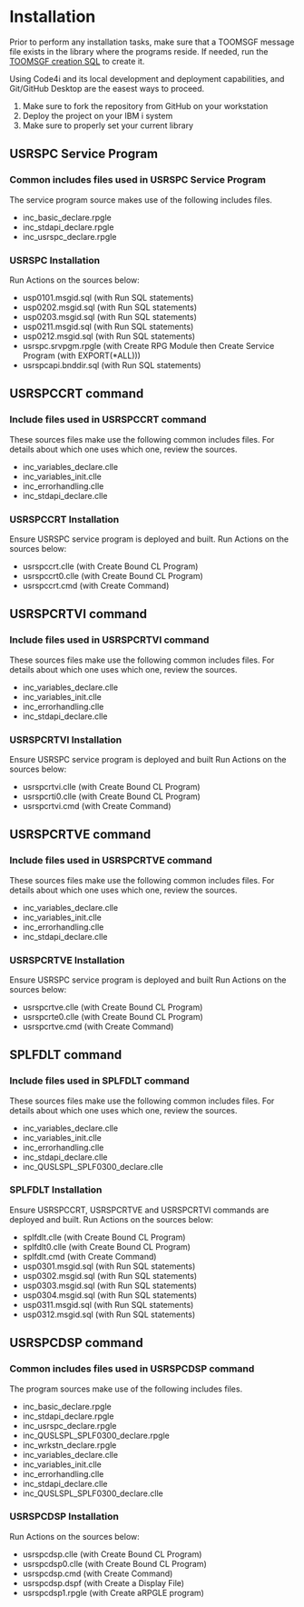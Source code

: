 # Installation

Prior to perform any installation tasks, make sure that a TOOMSGF message file exists in the library where the programs reside. If needed, run the [TOOMSGF creation SQL](../toomsgf.msgf.sql) to create it.

Using Code4i and its local development and deployment capabilities, and Git/GitHub Desktop are the easest ways to proceed.

1. Make sure to fork the repository from GitHub on your workstation
2. Deploy the project on your IBM i system
3. Make sure to properly set your current library

## USRSPC Service Program

### Common includes files used in USRSPC Service Program

The service program source makes use of the following includes files.

- inc_basic_declare.rpgle
- inc_stdapi_declare.rpgle
- inc_usrspc_declare.rpgle

### USRSPC Installation

Run Actions on the sources below:

- usp0101.msgid.sql (with Run SQL statements)
- usp0202.msgid.sql (with Run SQL statements)
- usp0203.msgid.sql (with Run SQL statements)
- usp0211.msgid.sql (with Run SQL statements)
- usp0212.msgid.sql (with Run SQL statements)
- usrspc.srvpgm.rpgle (with Create RPG Module then Create Service Program (with EXPORT(*ALL)))
- usrspcapi.bnddir.sql (with Run SQL statements)

## USRSPCCRT command

### Include files used in USRSPCCRT command

These sources files make use the following common includes files. For details about which one uses which one, review the sources.

- inc_variables_declare.clle
- inc_variables_init.clle
- inc_errorhandling.clle
- inc_stdapi_declare.clle

### USRSPCCRT Installation

Ensure USRSPC service program is deployed and built.
Run Actions on the sources below:

- usrspccrt.clle (with Create Bound CL Program)
- usrspccrt0.clle (with Create Bound CL Program)
- usrspccrt.cmd (with Create Command)

## USRSPCRTVI command

### Include files used in USRSPCRTVI command

These sources files make use the following common includes files. For details about which one uses which one, review the sources.

- inc_variables_declare.clle
- inc_variables_init.clle
- inc_errorhandling.clle
- inc_stdapi_declare.clle

### USRSPCRTVI Installation

Ensure USRSPC service program is deployed and built
Run Actions on the sources below:

- usrspcrtvi.clle (with Create Bound CL Program)
- usrspcrti0.clle (with Create Bound CL Program)
- usrspcrtvi.cmd (with Create Command)

## USRSPCRTVE command

### Include files used in USRSPCRTVE command

These sources files make use the following common includes files. For details about which one uses which one, review the sources.

- inc_variables_declare.clle
- inc_variables_init.clle
- inc_errorhandling.clle
- inc_stdapi_declare.clle

### USRSPCRTVE Installation

Ensure USRSPC service program is deployed and built
Run Actions on the sources below:

- usrspcrtve.clle (with Create Bound CL Program)
- usrspcrte0.clle (with Create Bound CL Program)
- usrspcrtve.cmd (with Create Command)

## SPLFDLT command

### Include files used in SPLFDLT command

These sources files make use the following common includes files. For details about which one uses which one, review the sources.

- inc_variables_declare.clle
- inc_variables_init.clle
- inc_errorhandling.clle
- inc_stdapi_declare.clle
- inc_QUSLSPL_SPLF0300_declare.clle

### SPLFDLT Installation

Ensure USRSPCCRT, USRSPCRTVE and USRSPCRTVI commands are deployed and built.
Run Actions on the sources below:

- splfdlt.clle (with Create Bound CL Program)
- splfdlt0.clle (with Create Bound CL Program)
- splfdlt.cmd (with Create Command)
- usp0301.msgid.sql (with Run SQL statements)
- usp0302.msgid.sql (with Run SQL statements)
- usp0303.msgid.sql (with Run SQL statements)
- usp0304.msgid.sql (with Run SQL statements)
- usp0311.msgid.sql (with Run SQL statements)
- usp0312.msgid.sql (with Run SQL statements)

## USRSPCDSP command

### Common includes files used in USRSPCDSP command

The program sources make use of the following includes files.

- inc_basic_declare.rpgle
- inc_stdapi_declare.rpgle
- inc_usrspc_declare.rpgle
- inc_QUSLSPL_SPLF0300_declare.rpgle
- inc_wrkstn_declare.rpgle
- inc_variables_declare.clle
- inc_variables_init.clle
- inc_errorhandling.clle
- inc_stdapi_declare.clle
- inc_QUSLSPL_SPLF0300_declare.clle

### USRSPCDSP Installation

Run Actions on the sources below:

- usrspcdsp.clle (with Create Bound CL Program)
- usrspcdsp0.clle (with Create Bound CL Program)
- usrspcdsp.cmd (with Create Command)
- usrspcdsp.dspf (with Create a Display File)
- usrspcdsp1.rpgle (with Create aRPGLE program)
